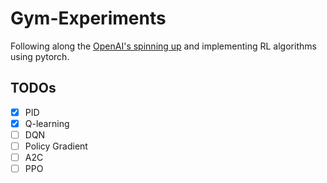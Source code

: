 # Gym-Experiments

Following along the [OpenAI's spinning up](https://spinningup.openai.com/en/latest/index.html) and implementing RL algorithms using pytorch.

## TODOs
- [x] PID
- [x] Q-learning
- [ ] DQN
- [ ] Policy Gradient
- [ ] A2C
- [ ] PPO
